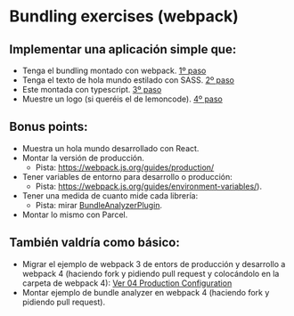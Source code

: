 # Bundling exercises (webpack)

## Implementar una aplicación simple que:
- Tenga el bundling montado con webpack. [1º paso](https://github.com/aaronsglz/lemoncode/commit/b4e47642c56af1c9bc69ac9e5b280a8d7c5069a4#diff-4976f85fb28c3edbceb2f30af9ab41d0)
- Tenga el texto de hola mundo estilado con SASS. [2º paso](https://github.com/aaronsglz/lemoncode/commit/3aa9f8748304397bcbdb55ee1fc00fa07d3a294d#diff-4976f85fb28c3edbceb2f30af9ab41d0)
- Este montada con typescript. [3º paso](https://github.com/aaronsglz/lemoncode/commit/77ed197b39e74baf2bb84903f6b0decb167c1195#diff-4976f85fb28c3edbceb2f30af9ab41d0)
- Muestre un logo (si queréis el de lemoncode). [4º paso](https://github.com/aaronsglz/lemoncode/commit/e870347d1bc18c76c6e041f54315c1cdc79208d8#diff-4976f85fb28c3edbceb2f30af9ab41d0)

## Bonus points:
- Muestra un hola mundo desarrollado con React.
- Montar la versión de producción.
    - Pista: https://webpack.js.org/guides/production/
- Tener variables de entorno para desarrollo o producción:
    - Pista: https://webpack.js.org/guides/environment-variables/).
- Tener una medida de cuanto mide cada librería:
    - Pista: mirar [BundleAnalyzerPlugin](https://www.npmjs.com/package/webpack-bundle-analyzer).
- Montar lo mismo con Parcel.

## También valdría como básico:
- Migrar el ejemplo de webpack 3 de entors de producción y desarrollo a webpack 4 (haciendo fork y pidiendo pull request y colocándolo en la carpeta de webpack 4): 
[Ver 04 Production Configuration](https://github.com/Lemoncode/webpack-by-sample/tree/master/__older_versions/version%203/03%20Environments/04%20Production%20Configuration)
- Montar ejemplo de bundle analyzer en webpack 4 (haciendo fork y pidiendo pull request).